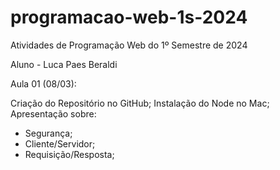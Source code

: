 # programacao-web-1s-2024
Atividades de Programação Web do 1º Semestre de 2024

Aluno - Luca Paes Beraldi

Aula 01 (08/03):

Criação do Repositório no GitHub;
Instalação do Node no Mac;
Apresentação sobre:
- Segurança;
- Cliente/Servidor;
- Requisição/Resposta;
